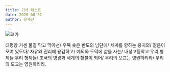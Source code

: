 ```yaml
---
title: 기사 테스트
date: 2025-08-31
author: 윤재선
---
```

![교가](https://i.namu.wiki/i/vQ-brA7jAuSE09_V8eXUjQ2kYidxtc1A7INW6PO6fomJ71ciTI55ToRBaTGBrKXvwYvjeCOZfxXNVQ72VH2a4Kxt38CdgYPz8jSKJ4ztORUULCotnaSgCRvqCnPYJKdZRykf7x26ZGqY9tFmrb_7KVn0LQ6-gnJkfMzHGaNMNQ8.webp)

태평양 거센 물결 막고 막아선/ 우뚝 솟은 반도의 남단에/ 세계를 향하는 웅지의/ 젊음이 모여 있도다/ 자유와 진리에 용감하고/ 예의와 도덕에 삶을 사는/ 내성고등학교 우리 형제들 우리 형제들/ 조국의 영광과 세계의 횃불이 되어/ 우리의 모교는 영원하리라/ 우리의 모교는 영원하리라.
